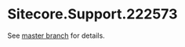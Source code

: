 # Sitecore.Support.222573

See [master branch](https://github.com/sitecoresupport/Sitecore.Support.222573) for details.